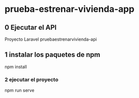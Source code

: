 # prueba-estrenar-vivienda-app

## 0 Ejecutar el API 
Proyecto Laravel pruebaestrenarvivienda-api

## 1 instalar los paquetes de npm
npm install

### 2 ejecutar el proyecto
npm run serve


